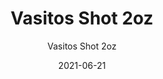 ---
date: '2021-06-21'
title: Vasitos Shot 2oz
subtitle: Vasitos Shot 2oz
image: https://lh3.googleusercontent.com/pw/ACtC-3eDX55dYA0Ij2LLq1eah89_3S6f5fICv-9HmO73Z1_K1HBv__a9WgIYqI82ElR5O6OQSXH8uAmTkle7QbSlqbxjqbfkHqAKc39vsTg_iVI2tupgdfl7Vdm_mPTqxAtnpZVmqPiOB_nBtvuO4J84nUlSPw=w668-h621-no?authuser=0
price: $ 2.000
weight: 2
description: 4 vasos de shot largos
link: 
exclude: false
---